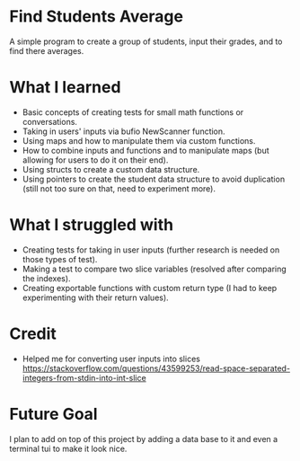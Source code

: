 # Find Students Average

A simple program to create a group of students, input their grades, and to find there averages.

# What I learned

- Basic concepts of creating tests for small math functions or conversations.
- Taking in users' inputs via bufio NewScanner function.
- Using maps and how to manipulate them via custom functions.
- How to combine inputs and functions and to manipulate maps (but allowing for users to do it on their end).
- Using structs to create a custom data structure.
- Using pointers to create the student data structure to avoid duplication (still not too sure on that, need to experiment more).

# What I struggled with

- Creating tests for taking in user inputs (further research is needed on those types of test).
- Making a test to compare two slice variables (resolved after comparing the indexes).
- Creating exportable functions with custom return type (I had to keep experimenting with their return values).

# Credit

- Helped me for converting user inputs into slices https://stackoverflow.com/questions/43599253/read-space-separated-integers-from-stdin-into-int-slice

# Future Goal

I plan to add on top of this project by adding a data base to it and even a terminal tui to make it look nice.
